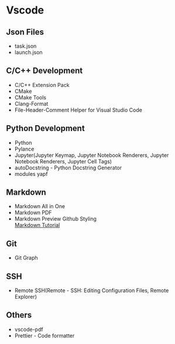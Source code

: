 # Vscode
## Json Files
- task.json
- launch.json

## C/C++ Development 
- C/C++ Extension Pack
- CMake
- CMake Tools
- Clang-Format
- File-Header-Comment Helper for Visual Studio Code


## Python Development
- Python
- Pylance
- Jupyter(Jupyter Keymap, Jupyter Notebook Renderers, Jupyter Notebook Renderers, Jupyter Cell Tags)
- autoDocstring - Python Docstring Generator
- modules yapf

## Markdown
- Markdown All in One
- Markdown PDF
- Markdown Preview Github Styling  
[Markdown Tutorial](https://markdown.com.cn/intro.html)

## Git 
- Git Graph

## SSH
- Remote SSH(Remote - SSH: Editing Configuration Files, Remote Explorer)

## Others
- vscode-pdf
- Prettier - Code formatter